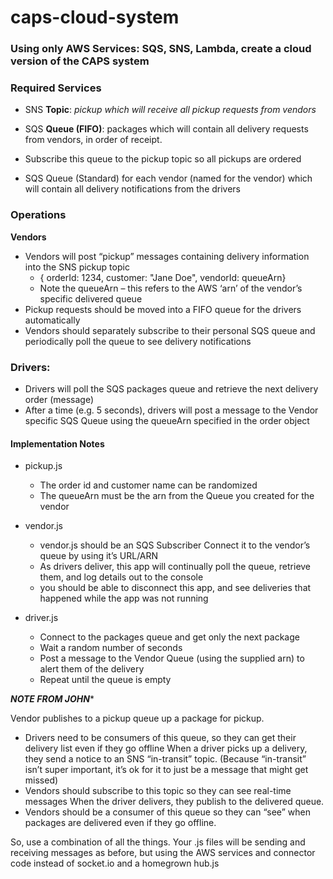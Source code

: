 # caps-cloud-system

### Using only AWS Services: SQS, SNS, Lambda, create a cloud version of the CAPS system

### Required Services
- SNS **Topic**: *pickup which will receive all pickup requests from vendors*

- SQS **Queue (FIFO)**: packages which will contain all delivery requests from vendors, in order of receipt.

- Subscribe this queue to the pickup topic so all pickups are ordered

- SQS Queue (Standard) for each vendor (named for the vendor) which will contain all delivery notifications from the drivers


### Operations

**Vendors**

- Vendors will post “pickup” messages containing delivery information into the SNS pickup topic
   -   { orderId: 1234, customer: "Jane Doe", vendorId: queueArn}
   -   Note the queueArn – this refers to the AWS ‘arn’ of the vendor’s specific delivered queue
- Pickup requests should be moved into a FIFO queue for the drivers automatically
- Vendors should separately subscribe to their personal SQS queue and periodically poll the queue to see delivery notifications


### Drivers:
- Drivers will poll the SQS packages queue and retrieve the next delivery order (message)
- After a time (e.g. 5 seconds), drivers will post a message to the Vendor specific SQS Queue using the queueArn specified in the order object


#### Implementation Notes

- pickup.js

    - The order id and customer name can be randomized
    - The queueArn must be the arn from the Queue you created for the vendor

- vendor.js
    - vendor.js should be an SQS Subscriber
      Connect it to the vendor’s queue by using it’s URL/ARN
    - As drivers deliver, this app will      continually poll the queue, retrieve them, and log details out to the console
   -   you should be able to disconnect this app, and see deliveries that happened while the app was not running

- driver.js
    - Connect to the packages queue and get only the next package
    - Wait a random number of seconds
    - Post a message to the Vendor Queue (using the supplied arn) to alert them of the delivery
    - Repeat until the queue is empty





*********NOTE FROM JOHN**********


Vendor publishes to a pickup queue up a package for pickup.
   - Drivers need to be consumers of this queue, so they can get their delivery list even if they go offline
When a driver picks up a delivery, they send a notice to an SNS “in-transit” topic. (Because “in-transit” isn’t super important, it’s ok for it to just be a message that might get missed)
  - Vendors should subscribe to this topic so they can see real-time messages
When the driver delivers, they publish to the delivered queue.
   - Vendors should be a consumer of this queue so they can “see” when packages are delivered even if they go offline.

So, use a combination of all the things. Your .js files will be sending and receiving messages as before,  but using the AWS services and connector code instead of socket.io and a homegrown hub.js